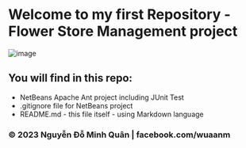 # Welcome to my first Repository - Flower Store Management project 

![image](https://github.com/nguyenkunquan/flower-store-management/assets/152289671/3bef3abc-6085-4947-96c4-91b11a370b63)


## You will find in this repo:

* NetBeans Apache Ant project including JUnit Test
* .gitignore file for NetBeans project
* README.md - this file itself - using Markdown language


### © 2023 Nguyễn Đỗ Minh Quân | facebook.com/wuaanm

